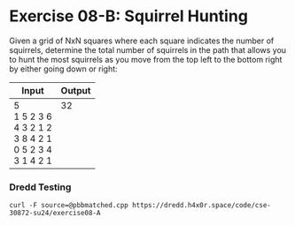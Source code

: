 # Exercise 08-B: Squirrel Hunting

Given a grid of NxN squares where each square indicates the number of squirrels, determine the total number of squirrels in the path that allows you to hunt the most squirrels as you move from the top left to the bottom right by either going down or right:

<style>
td {
  vertical-align: top;
}
</style>

<table>
    <thead>
        <tr>
            <th>Input</th>
            <th>Output</th>
        </tr>
    </thead>
    <tbody>
        <tr>
            <td>5<br>
                1 5 2 3 6<br>
                4 3 2 1 2<br>
                3 8 4 2 1<br>
                0 5 2 3 4<br>
                3 1 4 2 1<br>
            </td>
            <td>32</td>
        </tr>
    </tbody>

</table>

### Dredd Testing

`curl -F source=@pbbmatched.cpp https://dredd.h4x0r.space/code/cse-30872-su24/exercise08-A`
